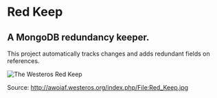 # Red Keep 
## A MongoDB redundancy keeper.

This project automatically tracks changes and adds redundant fields on references.

![The Westeros Red Keep](http://awoiaf.westeros.org/images/thumb/2/22/Red_Keep.jpg/800px-Red_Keep.jpg)

Source: http://awoiaf.westeros.org/index.php/File:Red_Keep.jpg
